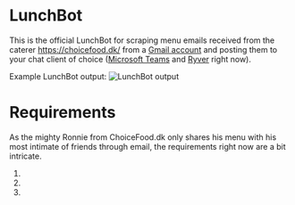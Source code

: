 # LunchBot

This is the official LunchBot for scraping menu emails received from the caterer https://choicefood.dk/ from a [Gmail account](http://gmail.com/) and posting them to your chat client of choice ([Microsoft Teams](http://teams.microsoft.com/) and [Ryver](https://ryver.com/) right now).

Example LunchBot output:
![LunchBot output](https://gitlab.com/syre/choicefood-lunch-bot/raw/master/examples/lunchbot_example.png?raw=true)

# Requirements

As the mighty Ronnie from ChoiceFood.dk only shares his menu with his most intimate of friends through email, the requirements right now are a bit intricate.

1.
2.
3.